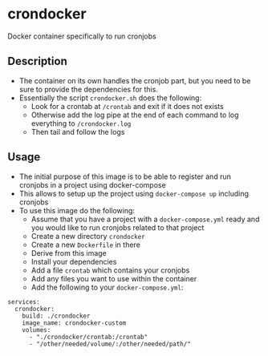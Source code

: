 # crondocker

Docker container specifically to run cronjobs

## Description
- The container on its own handles the cronjob part, but you need to be sure to provide the dependencies for this.
- Essentially the script `crondocker.sh` does the following:
  - Look for a crontab at `/crontab` and exit if it does not exists
  - Otherwise add the log pipe at the end of each command to log everything to `/crondocker.log`
  - Then tail and follow the logs

## Usage
- The initial purpose of this image is to be able to register and run cronjobs in a project using docker-compose
- This allows to setup up the project using `docker-compose up` including cronjobs
- To use this image do the following:
  - Assume that you have a project with a `docker-compose.yml` ready and you would like to run cronjobs related to that project
  - Create a new directory `crondocker`
  - Create a new `Dockerfile` in there
  - Derive from this image
  - Install your dependencies
  - Add a file `crontab` which contains your cronjobs
  - Add any files you want to use within the container
  - Add the following to your `docker-compose.yml`:
```
services:
  crondocker:
    build: ./crondocker
    image_name: crondocker-custom
    volumes:
      - "./crondocker/crontab:/crontab"
      - "/other/needed/volume/:/other/needed/path/"
```